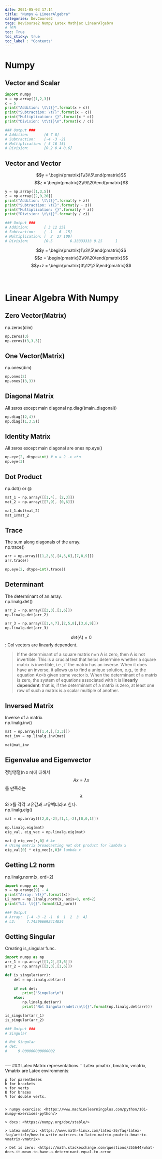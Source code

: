 ```yaml
---
date: 2021-05-03 17:14
title: "Numpy & LinearAlgebra"
categories: DevCourse2
tags: DevCourse2 Numpy Latex Mathjax LinearAlgebra
# 목차
toc: True
toc_sticky: true 
toc_label : "Contents"
---
```


# Numpy

## Vector and Scalar
```python
import numpy
x = np.array([1,2,3])
c = 5
print("Addition: \t\t{}".format(x + c))
print("Subtraction: \t{}".format(x - c))
print("Multiplication: {}".format(x * c))
print("Division: \t\t{}\n".format(x / c))

### Output ###
# Addition:       [6 7 8]
# Subtraction:    [-4 -3 -2]
# Multiplication: [ 5 10 15]
# Division:       [0.2 0.4 0.6]
```
## Vector and Vector
$$y = \begin{pmatrix}1\\3\\5\end{pmatrix}$$  $$z = \begin{pmatrix}2\\9\\20\end{pmatrix}$$

```python
y = np.array([1,3,5])
z = np.array([2,9,20])
print("Addition: \t\t{}".format(y + z))
print("Subtraction: \t{}".format(y - z))
print("Multiplication: {}".format(y * z))
print("Division: \t\t{}".format(y / z))

### Output ###
# Addition:       [ 3 12 25]
# Subtraction:    [ -1  -6 -15]
# Multiplication: [  2  27 100]
# Division:       [0.5        0.33333333 0.25      ]
```

$$y = \begin{pmatrix}1\\3\\5\end{pmatrix}$$  $$z = \begin{pmatrix}2\\9\\20\end{pmatrix}$$ $$y+z = \begin{pmatrix}3\\12\\25\end{pmatrix}$$  
<br>

# Linear Algebra With Numpy
## Zero Vector(Matrix)
np.zeros(dim)
```python
np.zeros(3)
np.zeros((3,3,3))
```
## One Vector(Matrix)
np.ones(dim)
```python
np.ones(2)
np.ones((3,3))
```
## Diagonal Matrix
All zeros except main diagonal
np.diag((main_diagonal))
```python
np.diag((2,4))
np.diag((1,3,5))
```
## Identity Matrix
All zeros except main diagonal are ones
np.eye()
```python
np.eye(2, dtype=int) # n = 2 -> n*n
np.eye(3)
```
## Dot Product
np.dot() or @
```python
mat_1 = np.array([[1,4], [2,3]])
mat_2 = np.array([[7,9], [0,6]])

mat_1.dot(mat_2)
mat_1@mat_2
```
## Trace
The sum along diagonals of the array.  
np.trace()
```python
arr = np.array([[1,2,3],[4,5,6],[7,8,9]])
arr.trace()

np.eye(2, dtype=int).trace()
```
## Determinant
The determinant of an array.  
np.linalg.det()
```python
arr_2 = np.array([[2,3],[1,6]])
np.linalg.det(arr_2)

arr_3 = np.array([[1,4,7],[2,5,8],[3,6,9]])
np.linalg.det(arr_3)
```
$$det(A) = 0$$ : Col vectors are linearly dependent.
> If the determinant of a square matrix n×n A is zero, then A is not invertible. This is a crucial test that helps determine whether a square matrix is invertible, i.e., if the matrix has an inverse. When it does have an inverse, it allows us to find a unique solution, e.g., to the equation Ax=b given some vector b. When the determinant of a matrix is zero, the system of equations associated with it is **linearly dependent**; that is, if the determinant of a matrix is zero, at least one row of such a matrix is a scalar multiple of another.  

## Inversed Matrix
Inverse of a matrix.  
np.linalg.inv()
```python
mat = np.array([[1,4,],[2,3]])
mat_inv = np.linalg.inv(mat)

mat@mat_inv
```
## Eigenvalue and Eigenvector
정방행렬(n x n)에 대해서 $$Ax = \lambda x$$를 만족하는 $$\lambda$$와 x를 각각 고유값과 고유벡터라고 한다.  
np.linalg.eig()
```python
mat = np.array([[2,0,-2],[1,1,-2],[0,0,1]])

np.linalg.eig(mat)
eig_val, eig_vec = np.linalg.eig(mat)

mat @ eig_vec[:,0] # Ax
# Using matrix broadcasting not dot product for lambda x
eig_val[0] * eig_vec[:,0]# lambda x
```
## Getting L2 norm
np.linalg.norm(x, ord=2)
```python
import numpy as np
x = np.arange(9) - 4
print("Array: \t{}".format(x))
L2_norm = np.linalg.norm(x, axis=0, ord=2)
print("L2: \t{}".format(L2_norm))

### Output
# Array:  [-4 -3 -2 -1  0  1  2  3  4]
# L2:     7.745966692414834
```
## Getting Singular
Creating is_singular func.
```python
import numpy as np
arr_1 = np.array([[1,2],[3,6]])
arr_2 = np.array([[2,3],[1,6]])

def is_singular(arr):    
    det = np.linalg.det(arr)
    
    if not det:
        print("Singular\n")
    else:
        np.linalg.det(arr)
        print("Not Singular\ndet:\n\t{}".format(np.linalg.det(arr)))

is_singular(arr_1)
is_singular(arr_2)

### Output ###
# Singular

# Not Singular
# det:
#     9.000000000000002
```
<br>
---
### Latex Matrix representations
```Latex
pmatrix, bmatrix, vmatrix, Vmatrix are Latex environments:

    p for parentheses
    b for brackets
    v for verts
    B for braces
    V for double verts.
```

> numpy exercise: <https://www.machinelearningplus.com/python/101-numpy-exercises-python/>

> docs: <https://numpy.org/doc/stable/>

> Latex matrix: <https://www.math-linux.com/latex-26/faq/latex-faq/article/how-to-write-matrices-in-latex-matrix-pmatrix-bmatrix-vmatrix-vmatrix>

> Det is zero: <https://math.stackexchange.com/questions/355644/what-does-it-mean-to-have-a-determinant-equal-to-zero>